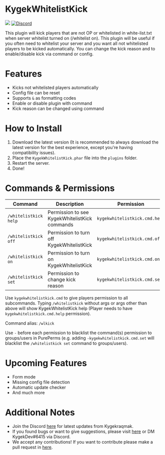 # KygekWhitelistKick

<a href="https://poggit.pmmp.io/p/KygekWhitelistKick"><img src="https://poggit.pmmp.io/shield.dl.total/KygekWhitelistKick"></a>
[![Discord](https://img.shields.io/discord/735439472992321587.svg?label=&logo=discord&logoColor=ffffff&color=7389D8&labelColor=6A7EC2)](https://discord.gg/CXtqUZv)

This plugin will kick players that are not OP or whitelisted in white-list.txt when server whitelist turned on (/whitelist on). This plugin will be useful if you often need to whitelist your server and you want all not whitelisted players to be kicked automatically. You can change the kick reason and to enable/disable kick via command or config.

# Features

- Kicks not whitelisted players automatically
- Config file can be reset
- Supports `&` as formatting codes
- Enable or disable plugin with command
- Kick reason can be changed using command

# How to Install

1. Download the latest version (It is recommended to always download the latest version for the best experience, except you're having compatibility issues).
2. Place the `KygekWhitelistKick.phar` file into the `plugins` folder.
3. Restart the server.
4. Done!

# Commands & Permissions

| Command | Description | Permission | Default |
| --- | --- | --- | --- |
| `/whitelistkick help` | Permission to see KygekWhitelistKick commands | `kygekwhitelistkick.cmd.help` | op |
| `/whitelistkick off` | Permission to turn off KygekWhitelistKick | `kygekwhitelistkick.cmd.off` | op |
| `/whitelistkick on` | Permission to turn on KygekWhitelistKick | `kygekwhitelistkick.cmd.on` | op |
| `/whitelistkick set` | Permission to change kick reason | `kygekwhitelistkick.cmd.set` | op |

Use `kygekwhitelistkick.cmd` to give players permission to all subcommands. Typing `/whitelistkick` without args or args other than above will show KygekWhitelistKick help (Player needs to have `kygekwhitelistkick.cmd.help` permission).

Command alias: `/wlkick`

Use `-` before each permission to blacklist the command(s) permission to groups/users in PurePerms (e.g. adding `-kygekwhitelistkick.cmd.set` will blacklist the `/whitelistkick set` command to groups/users).

# Upcoming Features

- Form mode
- Missing config file detection
- Automatic update checker
- And much more

# Additional Notes

- Join the Discord <a href="https://discord.gg/CXtqUZv">here</a> for latest updates from Kygekraqmak.
- If you found bugs or want to give suggestions, please visit <a href="https://github.com/Kygekraqmak/KygekWhitelistKick/issues">here</a> or DM KygekDev#6415 via Discord.
- We accept any contributions! If you want to contribute please make a pull request in <a href="https://github.com/Kygekraqmak/KygekWhitelistKick/pulls">here</a>.
